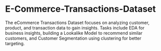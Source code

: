 # E-Commerce-Transactions-Dataset
The eCommerce Transactions Dataset focuses on analyzing customer, product, and transaction data to gain insights. Tasks include EDA for business insights, building a Lookalike Model to recommend similar customers, and Customer Segmentation using clustering for better targeting.
